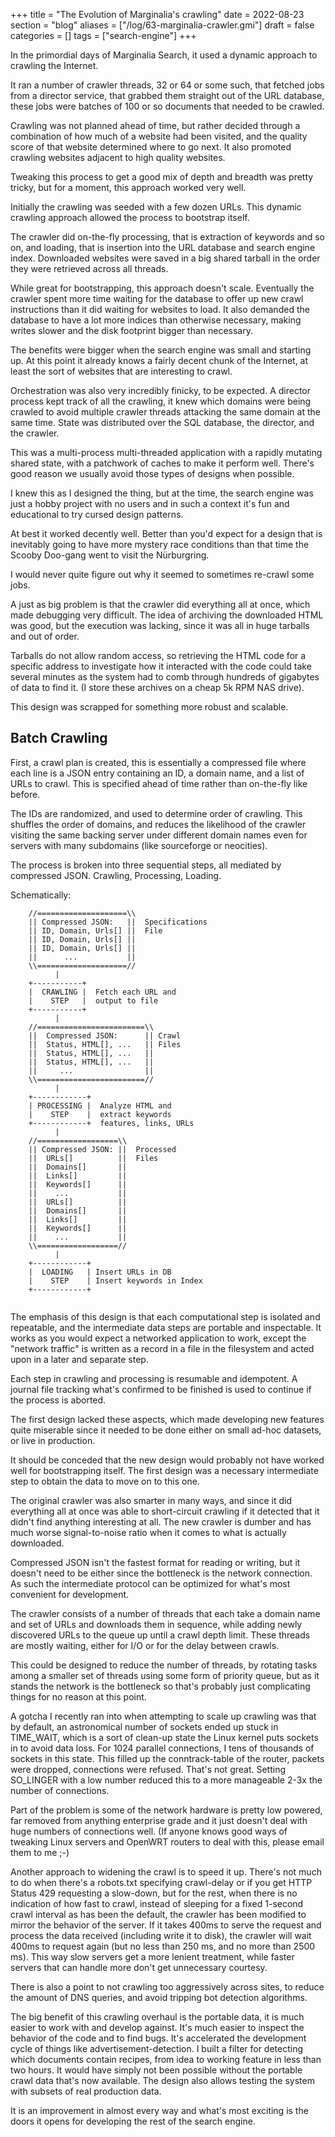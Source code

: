 +++
title = "The Evolution of Marginalia's crawling"
date = 2022-08-23
section = "blog"
aliases = ["/log/63-marginalia-crawler.gmi"]
draft = false
categories = []
tags = ["search-engine"]
+++


In the primordial days of Marginalia Search, it used a dynamic approach to crawling the Internet. 

It ran a number of crawler threads, 32 or 64 or some such, that fetched jobs from a director service, that grabbed them straight out of the URL database, these jobs were batches of 100 or so documents that needed to be crawled. 

Crawling was not planned ahead of time, but rather decided through a combination of how much of a website had been visited, and the quality score of that website determined where to go next. It also promoted crawling websites adjacent to high quality websites.

Tweaking this process to get a good mix of depth and breadth was pretty tricky, but for a moment, this approach worked very well.

Initially the crawling was seeded with a few dozen URLs. This dynamic crawling approach allowed the process to bootstrap itself.

The crawler did on-the-fly processing, that is extraction of keywords and so on, and loading, that is insertion into the URL database and search engine index. Downloaded websites were saved in a big shared tarball in the order they were retrieved across all threads. 

While great for bootstrapping, this approach doesn't scale. Eventually the crawler spent more time waiting for the database to offer up new crawl instructions than it did waiting for websites to load. It also demanded the database to have a lot more indices than otherwise necessary, making writes slower and the disk footprint bigger than necessary. 

The benefits were bigger when the search engine was small and starting up. At this point it already knows a fairly decent chunk of the Internet, at least the sort of websites that are interesting to crawl. 

Orchestration was also very incredibly finicky, to be expected. A director process kept track of all the crawling, it knew which domains were being crawled to avoid multiple crawler threads attacking the same domain at the same time. State was distributed over the SQL database, the director, and the crawler. 

This was a multi-process multi-threaded application with a rapidly mutating shared state, with a patchwork of caches to make it perform well. There's good reason we usually avoid those types of designs when possible. 

I knew this as I designed the thing, but at the time, the search engine was just a hobby project with no users and in such a context it's fun and educational to try cursed design patterns.

At best it worked decently well. Better than you'd expect for a design that is inevitably going to have more mystery race conditions than that time the Scooby Doo-gang went to visit the Nürburgring. 

I would never quite figure out why it seemed to sometimes re-crawl some jobs. 

A just as big problem is that the crawler did everything all at once, which made debugging very difficult. The idea of archiving the downloaded HTML was good, but the execution was lacking, since it was all in huge tarballs and out of order.

Tarballs do not allow random access, so retrieving the HTML code for a specific address to investigate how it interacted with the code could take several minutes as the system had to comb through hundreds of gigabytes of data to find it. (I store these archives on a cheap 5k RPM NAS drive).

This design was scrapped for something more robust and scalable. 

## Batch Crawling

First, a crawl plan is created, this is essentially a compressed file where each line is a JSON entry containing an ID, a domain name, and a list of URLs to crawl. This is specified ahead of time rather than on-the-fly like before.

The IDs are randomized, and used to determine order of crawling. This shuffles the order of domains, and reduces the likelihood of the crawler visiting the same backing server under different domain names even for servers with many subdomains (like sourceforge or neocities). 

The process is broken into three sequential steps, all mediated by compressed JSON. Crawling, Processing, Loading.

Schematically:

```
    //====================\\
    || Compressed JSON:   ||  Specifications
    || ID, Domain, Urls[] ||  File
    || ID, Domain, Urls[] ||
    || ID, Domain, Urls[] ||
    ||      ...           ||
    \\====================//
          |
    +-----------+  
    |  CRAWLING |  Fetch each URL and 
    |    STEP   |  output to file
    +-----------+
          |
    //========================\\
    ||  Compressed JSON:      || Crawl
    ||  Status, HTML[], ...   || Files
    ||  Status, HTML[], ...   ||
    ||  Status, HTML[], ...   ||
    ||     ...                ||
    \\========================//
          |
    +------------+
    | PROCESSING |  Analyze HTML and 
    |    STEP    |  extract keywords 
    +------------+  features, links, URLs
          |
    //==================\\
    || Compressed JSON: ||  Processed
    ||  URLs[]          ||  Files
    ||  Domains[]       ||
    ||  Links[]         ||  
    ||  Keywords[]      ||
    ||    ...           ||
    ||  URLs[]          ||
    ||  Domains[]       ||
    ||  Links[]         ||    
    ||  Keywords[]      ||
    ||    ...           ||
    \\==================//
          |
    +------------+
    |  LOADING   | Insert URLs in DB
    |    STEP    | Insert keywords in Index
    +------------+    
    
```

The emphasis of this design is that each computational step is isolated and repeatable, and the intermediate data steps are portable and inspectable. It works as you would expect a networked application to work, except the "network traffic" is written as a record in a file in the filesystem and acted upon in a later and separate step.

Each step in crawling and processing is resumable and idempotent. A journal file tracking what's confirmed to be finished is used to continue if the process is aborted.

The first design lacked these aspects, which made developing new features quite miserable since it needed to be done either on small ad-hoc datasets, or live in production.

It should be conceded that the new design would probably not have worked well for bootstrapping itself. The first design was a necessary intermediate step to obtain the data to move on to this one. 

The original crawler was also smarter in many ways, and since it did everything all at once was able to short-circuit crawling if it detected that it didn't find anything interesting at all. The new crawler is dumber and has much worse signal-to-noise ratio when it comes to what is actually downloaded. 

Compressed JSON isn't the fastest format for reading or writing, but it doesn't need to be either since the bottleneck is the network connection. As such the intermediate protocol can be optimized for what's most convenient for development. 

The crawler consists of a number of threads that each take a domain name and set of URLs and downloads them in sequence, while adding newly discovered URLs to the queue up until a crawl depth limit. These threads are mostly waiting, either for I/O or for the delay between crawls. 

This could be designed to reduce the number of threads, by rotating tasks among a smaller set of threads using some form of priority queue, but as it stands the network is the bottleneck so that's probably just complicating things for no reason at this point. 

A gotcha I recently ran into when attempting to scale up crawling was that by default, an astronomical number of sockets ended up stuck in TIME_WAIT, which is a sort of clean-up state the Linux kernel puts sockets in to avoid data loss. For 1024 parallel connections, I tens of thousands of sockets in this state. This filled up the conntrack-table of the router, packets were dropped, connections were refused. That's not great. Setting SO_LINGER with a low number reduced this to a more manageable 2-3x the number of connections.

Part of the problem is some of the network hardware is pretty low powered, far removed from anything enterprise grade and it just doesn't deal with huge numbers of connections well. (If anyone knows good ways of tweaking Linux servers and OpenWRT routers to deal with this, please email them to me ;-)

Another approach to widening the crawl is to speed it up. There's not much to do when there's a robots.txt specifying crawl-delay or if you get HTTP Status 429 requesting a slow-down, but for the rest, when there is no indication of how fast to crawl, instead of sleeping for a fixed 1-second crawl interval as has been the default, the crawler has been modified to mirror the behavior of the server. If it takes 400ms to serve the request and process the data received (including write it to disk), the crawler will wait 400ms to request again (but no less than 250 ms, and no more than 2500 ms). This way slow servers get a more lenient treatment, while faster servers that can handle more don't get unnecessary courtesy.

There is also a point to not crawling too aggressively across sites, to reduce the amount of DNS queries, and avoid tripping bot detection algorithms.

The big benefit of this crawling overhaul is the portable data, it is much easier to work with and develop against. It's much easier to inspect the behavior of the code and to find bugs. It's accelerated the development cycle of things like advertisement-detection. I built a filter for detecting which documents contain recipes, from idea to working feature in less than two hours. It would have simply not been possible without the portable crawl data that's now available. The design also allows testing the system with subsets of real production data. 

It is an improvement in almost every way and what's most exciting is the doors it opens for developing the rest of the search engine.

